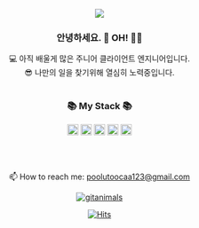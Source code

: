 
<div align=center>

<p align='center'>
    <img src="https://capsule-render.vercel.app/api?type=waving&color=blue&height=300&section=header&text=Keep%20Learning&fontSize=90&animation=fadeIn&fontAlignY=38&desc=Hi!%20there%20I`m%20Oh!&descAlignY=51&descAlign=62"/>
</p>

###  안녕하세요. 👋 OH! 👨‍💻
💻 아직 배울게 많은 주니어 클라이언트 엔지니어입니다.  
😎 나만의 일을 찾기위해 열심히 노력중입니다.
<br/><br/>

### 📚 My Stack 📚
<code><img height="20" src="https://img.shields.io/badge/C%23-239120?style=for-the-badge&logo=csharp&logoColor=white"></code>
<code><img height="20" src="https://img.shields.io/badge/C%2B%2B-00599C?style=for-the-badge&logo=c%2B%2B&logoColor=white"></code>
<code><img height="20" src="https://img.shields.io/badge/Unity-100000?style=for-the-badge&logo=unity&logoColor=white"></code>
<code><img height="20" src="https://img.shields.io/badge/Sqlite-003B57?style=for-the-badge&logo=sqlite&logoColor=white"></code>
<code><img height="20" src="https://img.shields.io/badge/GitHub-100000?style=for-the-badge&logo=github&logoColor=white"></code>

<br><br/>

<p align='center'>
  📫 How to reach me: <a href='mailto:poolutoocaa123@gmail.com'>poolutoocaa123@gmail.com</a>
</p>

</div>

<div align=center>

[![gitanimals](https://render.gitanimals.org/farms/PortugaCode)](https://github.com/devxb/gitanimals)

[![Hits](https://hits.seeyoufarm.com/api/count/incr/badge.svg?url=https%3A%2F%2Fgithub.com%2FPortugaCode)](https://hits.seeyoufarm.com) 

</div>
